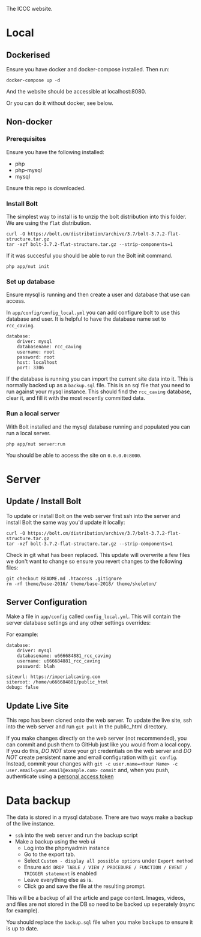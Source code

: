The ICCC website.

# Local

## Dockerised

Ensure you have docker and docker-compose installed. Then run:

```
docker-compose up -d
```

And the website should be accessible at localhost:8080.

Or you can do it without docker, see below.

## Non-docker

### Prerequisites

Ensure you have the following installed:

- php
- php-mysql
- mysql

Ensure this repo is downloaded.

### Install Bolt

The simplest way to install is to unzip the bolt distribution into this folder. We are using the `flat` distribution.

```
curl -O https://bolt.cm/distribution/archive/3.7/bolt-3.7.2-flat-structure.tar.gz
tar -xzf bolt-3.7.2-flat-structure.tar.gz --strip-components=1
```

If it was succesful you should be able to run the Bolt init command.

```
php app/nut init
```

### Set up database

Ensure mysql is running and then create a user and database that use can access.

In `app/config/config_local.yml` you can add configure bolt to use this database and user. It is helpful to have the database name set to `rcc_caving`.

```
database:
    driver: mysql
    databasename: rcc_caving
    username: root
    password: root
    host: localhost
    port: 3306
```

If the database is running you can import the current site data into it. This is normally backed up as a `backup.sql` file. This is an sql file that you need to run against your mysql instance. This should find the `rcc_caving` database, clear it, and fill it with the most recently committed data.

### Run a local server

With Bolt installed and the mysql database running and populated you can run a local server.

```
php app/nut server:run
```

You should be able to access the site on `0.0.0.0:8000`.

# Server

## Update / Install Bolt

To update or install Bolt on the web server first ssh into the server and install Bolt the same way you'd update it locally:

```
curl -O https://bolt.cm/distribution/archive/3.7/bolt-3.7.2-flat-structure.tar.gz
tar -xzf bolt-3.7.2-flat-structure.tar.gz --strip-components=1
```

Check in git what has been replaced. This update will overwrite a few files we don't want to change so ensure you revert changes to the following files:

```
git checkout README.md .htaccess .gitignore
rm -rf theme/base-2016/ theme/base-2018/ theme/skeleton/
```

## Server Configuration

Make a file in `app/config` called `config_local.yml`. This will contain the server database settings and any other settings overrides:

For example:

```
database:
    driver: mysql
    databasename: u666684881_rcc_caving
    username: u666684881_rcc_caving
    password: blah

siteurl: https://imperialcaving.com
siteroot: /home/u666684881/public_html
debug: false
```

## Update Live Site

This repo has been cloned onto the web server. To update the live site, ssh into the web server and run `git pull` in the public_html directory.

If you make changes directly on the web server (not recommended), you can commit and push them to GitHub just like you would from a local copy. If you do this, *DO NOT* store your git credentials on the web server and *DO NOT* create persistent name and email configuration with `git config`. Instead, commit your changes with `git -c user.name=<Your Name> -c user.email<your.email@example.com> commit` and, when you push, authenticate using a [personal access token](https://docs.github.com/en/authentication/keeping-your-account-and-data-secure/managing-your-personal-access-tokens)

# Data backup

The data is stored in a mysql database. There are two ways make a backup of the live instance.

- `ssh` into the web server and run the backup script
- Make a backup using the web ui
  - Log into the phpmyadmin instance
  - Go to the export tab.
  - Select `Custom - display all possible options` under `Export method`
  - Ensure `Add DROP TABLE / VIEW / PROCEDURE / FUNCTION / EVENT / TRIGGER statement` is enabled
  - Leave everything else as is.
  - Click go and save the file at the resulting prompt.

This will be a backup of all the article and page content. Images, videos, and files are not stored in the DB so need to be backed up seperately (rsync for example).

You should replace the `backup.sql` file when you make backups to ensure it is up to date.
